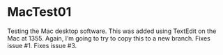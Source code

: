 # MacTest01
Testing the Mac desktop software.
This was added using TextEdit on the Mac at 1355.
Again, I’m going to try to copy this to a new branch.
Fixes issue #1.
Fixes issue #3.